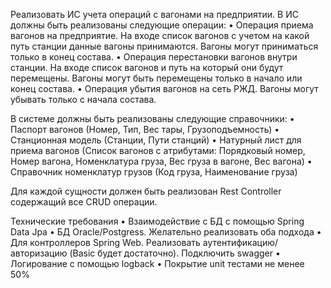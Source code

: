 Реализовать ИС учета операций с вагонами на предприятии. 
В ИС должны быть реализованы следующие операции:
• Операция приема вагонов на предприятие. На входе список вагонов с учетом на какой путь станции данные вагоны принимаются. Вагоны могут приниматься только в конец состава.
• Операция перестановки вагонов внутри станции. На входе список вагонов и путь на который они будут перемещены. Вагоны могут быть перемещены только в начало или конец состава.
• Операция убытия вагонов на сеть РЖД. Вагоны могут убывать только с начала состава.

В системе должны быть реализованы следующие справочники:
• Паспорт вагонов (Номер, Тип, Вес тары, Грузоподъемность)
• Станционная модель (Станции, Пути станций)
• Натурный лист для приема вагонов (Список вагонов с атрибутами: Порядковый номер, Номер вагона, Номенклатура груза, Вес груза в вагоне, Вес вагона)
• Справочник номенклатур грузов (Код груза, Наименование груза)

Для каждой сущности должен быть реализован Rest Controller содержащий все CRUD операции.

Технические требования
• Взаимодействие с БД с помощью Spring Data Jpa
• БД Oracle/Postgress. Желательно реализовать оба подхода
• Для контроллеров Spring Web. Реализовать аутентификацию/авторизацию (Basic будет достаточно). Подключить swagger
• Логирование с помощью logback
• Покрытие unit тестами не менее 50%

